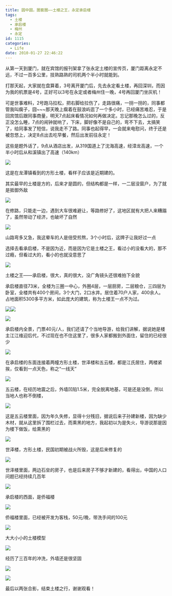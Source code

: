 ```yaml
---
title: 圆中圆，圈套圈——土楼之王，永定承启楼
tags:
  - 土楼
  - 承启楼
  - 梅州
  - 永定
id: 1115
categories:
  - Life
date: 2010-01-27 22:46:22
---
```


从第一天到厦门，就在宾馆的报刊架拿了张永定土楼的宣传页，厦门距离永定不远，不过一百多公里，技熟路熟的司机两个半小时就能到。

打那天起，大家就在盘算着，3号离开厦门后，先去永定看土楼，再回深圳，而因为我的机票是4号，正好可以3号在永定或者梅州住一晚，4号再回厦门坐灰机！

可是世事难料，2号跑马拉松，把右脚给拉伤了，走路很痛，一拐一拐的，同事都管我叫瘸子，囧~~~那天晚上瘸着在鼓浪屿逛了一个多小时，已经痛苦难忍，于是回宾馆后跟同事商量，明天7点起床看情况如何再做决定。忘记那晚怎么过的，反正没怎么睡，7点的闹钟就响了，下床，脚好像不是自己的，弯不下去，太搞笑了，给同事发了短信，说我走不了路。同事也起得早，一会就来电慰问，终于还是被忽悠上，决定8点出去吃早餐，然后出发前往永定！

这些是题外话了，9点从酒店出发，从319国道上了沈海高速，经漳龙高速，一个半小时后从和溪镇出了高速（140km）

![](/images/2010/01/27_201002042345283800_6932.jpg)

这是在龙潭镇看到的方形土楼，看样子应该是近期建的。

其实最早的土楼是方的，后来才是圆的，但结构都是一样，一二层没窗户，为了就是抵御外敌

![](/images/2010/01/27_201002042353336144_6933.jpg)

在修路，只能走一边，遇到大车很难避让，等路修好了，这地区就有大把人来糟蹋了，虽然带动了经济，也破坏了自然

![](/images/2010/01/27_201002042358345612_6934.jpg)

山路弯多又急，我这晕车的人是倍受煎熬，3个小时后，这牌子让我好过一点

选择去看承启楼，不是因为近，而是因为它是土楼之王，看过小的没看大的，那不过瘾，但看过大的，看小的也就没意思了

![](/images/2010/01/27_201002050000507476_6935.jpg)

土楼之王&mdash;&mdash;承启楼，很大，真的很大，没广角镜头还很难拍下全貌

承启楼直径73米，全楼为三圈一中心，外圈4层，一层厨房，二层粮仓，三四层为卧室，全楼共有400个房间，3个大门，2口水井。居住着70户人家，400余人。占地面积5300多平方米，如此庞大的建筑，称为土楼王一点不为过。

![](/images/2010/01/27_201002050006402175_6936.jpg)![](/images/2010/01/27_201002050007297533_6937.jpg)

![](/images/2010/01/27_201001280001383286_6938.jpg)

承启楼内全景，门票40元/人，我们还请了个当地导游，给我们讲解，据说她是楼主江江维迎后代，不过现在也不住这里了，很多人家都搬到外面住，留住的已经很少

![](/images/2010/01/27_201002050014148377_6939.jpg)

在承启楼的东面连接着两幢方形土楼，世泽楼和五云楼，都是江氏居住，两楼紧挨，仅看到一点天色，称之&ldquo;一线天&rdquo;

![](/images/2010/01/27_201002050040102327_6940.jpg)

五云楼，在经历地震之后，外墙凹陷1.5米，完全脱离地基，可是还是没倒，所以当地人也称不倒楼，

![](/images/2010/01/27_201002050018588146_6941.jpg)

这是五云楼里面，因为年久失修，显得十分残旧，据说后来子孙建新楼，因为缺少木材，就从这里拆了围栏过去，而熏黑的地方，我起初以为是失火，导游说那是因为楼下做饭，给熏黑的

![](/images/2010/01/27_201002050042208461_6942.jpg)

世泽楼，方形土楼，民国初期被战火所毁，这是后来修复的

![](/images/2010/01/27_201002050021183857_6943.jpg)

世泽楼里面，两边石垒的房子，也是后来房子不够才新建的，看得出，中国的人口问题已经持续几百年

![](/images/2010/01/27_201002050023585640_6944.jpg)

承启楼的西面，是侨福楼

![](/images/2010/01/27_201002050029136402_6945.jpg)

侨福楼里面，已经被开发为客栈，50元/晚，带洗手间的100元

![](/images/2010/01/27_201002050029544240_6946.jpg)

大大小小的土楼模型

![](/images/2010/01/27_201002050036236411_6947.jpg)

经历了三百年的冲洗，外墙还是很坚固

![](/images/2010/01/27_201002050044192010_6948.jpg)

![](/images/2010/01/27_201002050044506362_6949.jpg)

最后以两张合影，结束土楼之行，谢谢观看！